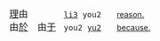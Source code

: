 

<big>[理]()由　　　</big>　<samp>[li3]() you2</samp>　　[reason.](https://translate.google.com/?text=理由)   
<big>由[於]()　由[于]()</big>　<samp>you2 [yu2]()</samp>　　[because.](https://translate.google.com/?text=由于)
